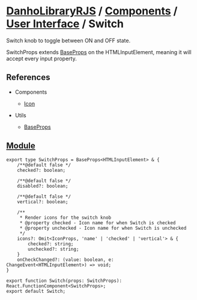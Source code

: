 # [DanhoLibraryRJS](../../README.md) / [Components](../index.md) / [User Interface](./index.md) / Switch
Switch knob to toggle between ON and OFF state.

SwitchProps extends [BaseProps](../../Utils/Base/Props.md) on the HTMLInputElement, meaning it will accept every input property.

## References
* Components
    * [Icon](Icon.md)

* Utils
    * [BaseProps](../../Utils/Base/Props.md)

## [Module](../../../src/components/Switch.tsx)
```tsx
export type SwitchProps = BaseProps<HTMLInputElement> & {
    /**@default false */
    checked?: boolean;
    
    /**@default false */
    disabled?: boolean;
    
    /**@default false */
    vertical?: boolean;

    /**
     * Render icons for the switch knob
     * @property checked - Icon name for when Switch is checked
     * @property unchecked - Icon name for when Switch is unchecked
     */
    icons?: Omit<IconProps, 'name' | 'checked' | 'vertical'> & {
        checked?: string;
        unchecked?: string;
    }
    onCheckChanged?: (value: boolean, e: ChangeEvent<HTMLInputElement>) => void;
}

export function Switch(props: SwitchProps): React.FunctionComponent<SwitchProps>;
export default Switch;
```